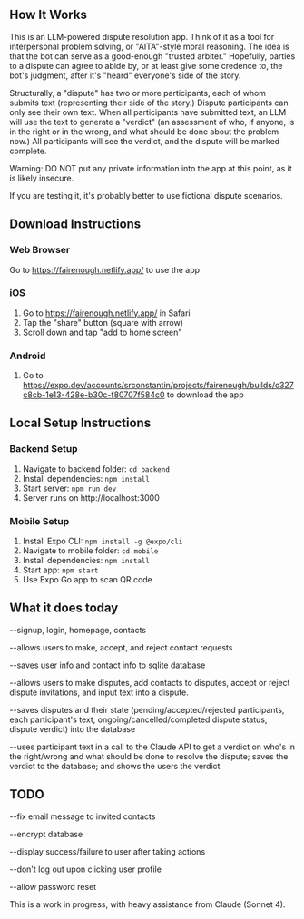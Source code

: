 ## How It Works

This is an LLM-powered dispute resolution app. Think of it as a tool for interpersonal problem solving, or "AITA"-style moral reasoning.  The idea is that the bot can serve as a good-enough "trusted arbiter." Hopefully, parties to a dispute can agree to abide by, or at least give some credence to, the bot's judgment, after it's "heard" everyone's side of the story. 

Structurally, a "dispute" has two or more participants, each of whom submits text (representing their side of the story.) Dispute participants can only see their own text. When all participants have submitted text, an LLM will use the text to generate a "verdict" (an assessment of who, if anyone, is in the right or in the wrong, and what should be done about the problem now.) All participants will see the verdict, and the dispute will be marked complete. 

Warning: DO NOT put any private information into the app at this point, as it is likely insecure.

If you are testing it, it's probably better to use fictional dispute scenarios.

## Download Instructions

### Web Browser
Go to https://fairenough.netlify.app/ to use the app

### iOS

1. Go to https://fairenough.netlify.app/ in Safari
2. Tap the "share" button (square with arrow)
3. Scroll down and tap "add to home screen"

### Android

1. Go to https://expo.dev/accounts/srconstantin/projects/fairenough/builds/c327c8cb-1e13-428e-b30c-f80707f584c0 to download the app


## Local Setup Instructions

### Backend Setup
1. Navigate to backend folder: `cd backend`
2. Install dependencies: `npm install`
3. Start server: `npm run dev`
4. Server runs on http://localhost:3000

### Mobile Setup
1. Install Expo CLI: `npm install -g @expo/cli`
2. Navigate to mobile folder: `cd mobile`
3. Install dependencies: `npm install`
4. Start app: `npm start`
5. Use Expo Go app to scan QR code

## What it does today
--signup, login, homepage, contacts

--allows users to make, accept, and reject contact requests

--saves user info and contact info to sqlite database

--allows users to make disputes, add contacts to disputes, accept or reject dispute invitations, and input text into a dispute. 


--saves disputes and their state (pending/accepted/rejected participants,  each participant's text, ongoing/cancelled/completed dispute status, dispute verdict) into the database

--uses participant text in a call to the Claude API to get a verdict on who's in the right/wrong and what should be done to resolve the dispute; saves the verdict to the database; and shows the users the verdict



## TODO


--fix email message to invited contacts

--encrypt database

--display success/failure to user after taking actions

--don't log out upon clicking user profile

--allow password reset


This is a work in progress, with heavy assistance from Claude (Sonnet 4).


